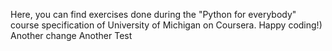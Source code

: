 Here, you can find exercises done during the "Python for everybody" course specification of University of Michigan on Coursera.
Happy coding!)
Another change
Another Test
